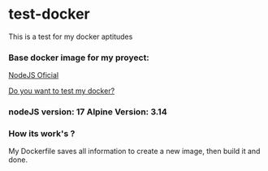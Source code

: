 # test-docker
This is a test for my docker aptitudes

### Base docker image for my proyect:

[NodeJS Oficial](https://github.com/nodejs/docker-node) 

[Do you want to test my docker?](https://hub.docker.com/r/eliasleguizamon/test-node)

### nodeJS version: 17 Alpine Version: 3.14

### How its work's ?

My Dockerfile saves all information to create a new image, then build it and done.
